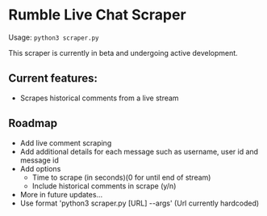 # Rumble Live Chat Scraper

Usage: `python3 scraper.py`

This scraper is currently in beta and undergoing active development.

## Current features:
- Scrapes historical comments from a live stream

## Roadmap
- Add live comment scraping
- Add additional details for each message such as username, user id and message id
- Add options
	- Time to scrape (in seconds)(0 for until end of stream)
	- Include historical comments in scrape (y/n)
- More in future updates...
- Use format 'python3 scraper.py [URL] --args' (Url currently hardcoded)
